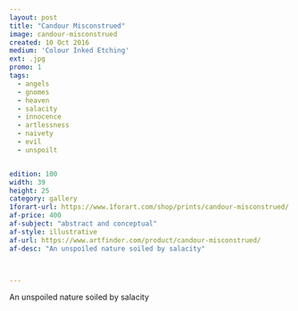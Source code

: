 ```yaml
---
layout: post
title: "Candour Misconstrued"
image: candour-misconstrued
created: 10 Oct 2016
medium: 'Colour Inked Etching'
ext: .jpg
promo: 1
tags:
  - angels
  - gnomes
  - heaven
  - salacity
  - innocence
  - artlessness
  - naivety
  - evil
  - unspoilt


edition: 100
width: 39
height: 25
category: gallery
1forart-url: https://www.1forart.com/shop/prints/candour-misconstrued/
af-price: 400
af-subject: "abstract and conceptual"
af-style: illustrative
af-url: https://www.artfinder.com/product/candour-misconstrued/
af-desc: "An unspoiled nature soiled by salacity"



---
```


An unspoiled nature soiled by salacity
